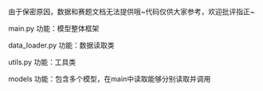 由于保密原因，数据和赛题文档无法提供哦~代码仅供大家参考，欢迎批评指正~

main.py
功能：模型整体框架

data_loader.py
功能：数据读取类

utils.py
功能：工具类

models
功能：包含多个模型，在main中读取能够分别读取并调用

